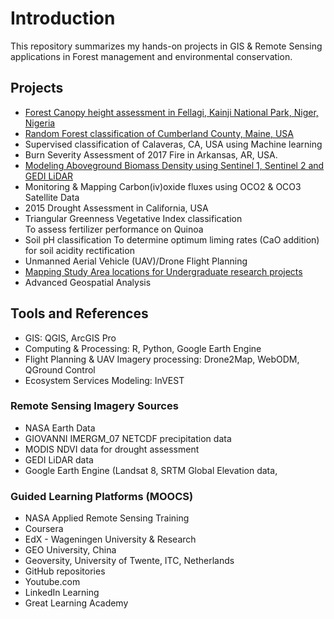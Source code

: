 # Introduction
This repository summarizes my hands-on projects in GIS & Remote Sensing applications in Forest management and environmental conservation.
## Projects
- [Forest Canopy height assessment in Fellagi, Kainji National Park, Niger, Nigeria](https://github.com/GEO-001/hands-on-projects/blob/main/Project%20files/forest%20canopy%20height%20assessment/Forest_height.ipynb)
- [Random Forest classification of Cumberland County, Maine, USA](https://github.com/GEO-001/hands-on-projects/blob/main/Project%20files/agbd.md)
- Supervised classification of Calaveras, CA, USA using Machine learning
- Burn Severity Assessment of 2017 Fire in Arkansas, AR, USA.
- [Modeling Aboveground Biomass Density using Sentinel 1, Sentinel 2 and GEDI LiDAR](https://code.earthengine.google.com/f2561a93702c749269f1a932b73b1965?noload=1)
- Monitoring & Mapping Carbon(iv)oxide fluxes using OCO2 & OCO3 Satellite Data
- 2015 Drought Assessment in California, USA
- Triangular Greenness Vegetative Index classification <br> To assess fertilizer performance on Quinoa
- Soil pH classification
  To determine optimum liming rates (CaO addition) for soil acidity rectification
- Unmanned Aerial Vehicle (UAV)/Drone Flight Planning<br>
- [Mapping Study Area locations for Undergraduate research projects](https://github.com/GEO-001/hands-on-projects/blob/main/Project%20files/study_area_maps.ipynb)
- Advanced Geospatial Analysis

## Tools and References
- GIS: QGIS, ArcGIS Pro
- Computing & Processing: R, Python, Google Earth Engine
- Flight Planning & UAV Imagery processing: Drone2Map, WebODM, QGround Control
- Ecosystem Services Modeling: InVEST
  
### Remote Sensing Imagery Sources
- NASA Earth Data
- GIOVANNI IMERGM_07 NETCDF precipitation data
- MODIS NDVI data for drought assessment
- GEDI LiDAR data
- Google Earth Engine (Landsat 8, SRTM Global Elevation data,

### Guided Learning Platforms (MOOCS)
- NASA Applied Remote Sensing Training
- Coursera
- EdX - Wageningen University & Research
- GEO University, China
- Geoversity, University of Twente, ITC, Netherlands
- GitHub repositories
- Youtube.com
- LinkedIn Learning
- Great Learning Academy
  

